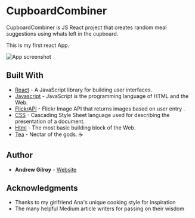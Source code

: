 # CupboardCombiner

CupboardCombiner is JS React project that creates random meal suggestions using whats left in the cupboard.

This is my first react App.

![App screenshot](https://github.com/Andrew-Gilroy/CupboardCombiner/readmeimages/appscreenshot.png)

## Built With

* [React](https://reactjs.org/) - A JavaScript library for building user interfaces.
* [Javascript](https://www.w3schools.com/js/) - JavaScript is the programming language of HTML and the Web.
* [FlickrAPI](https://www.flickr.com/services/api/) - Flickr Image API that returns images based on user entry .
* [CSS](https://www.w3schools.com/css/default.asp) - Cascading Style Sheet language used for describing the presentation of a document. 
* [Html](https://www.w3schools.com/html/default.asp) - The most basic building block of the Web.
* [Tea](https://www.pgtips.co.uk/) - Nectar of the gods. ☕


## Author

* **Andrew Gilroy** - [Website](https://andrew-gilroy.design)

## Acknowledgments

* Thanks to my girlfriend Ana's unique cooking style for inspiration 
* The many helpful Medium article writers for passing on their wisdom
